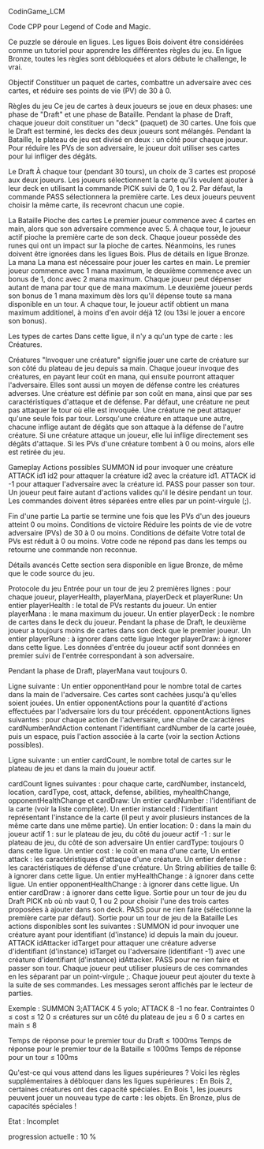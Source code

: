 CodinGame_LCM

Code CPP pour Legend of Code and Magic.


Ce puzzle se déroule en ligues.
Les ligues Bois doivent être considérées comme un tutoriel pour apprendre les différentes règles du jeu. 
En ligue Bronze, toutes les règles sont débloquées et alors débute le challenge, le vrai.
 
Objectif
Constituer un paquet de cartes, combattre un adversaire avec ces cartes, et réduire ses points de vie (PV) de 30 à 0.
 
Règles du jeu
Ce jeu de cartes à deux joueurs se joue en deux phases: une phase de "Draft" et une phase de Bataille.
Pendant la phase de Draft, chaque joueur doit constituer un "deck" (paquet) de 30 cartes.
Une fois que le Draft est terminé, les decks des deux joueurs sont mélangés.
Pendant la Bataille, le plateau de jeu est divisé en deux : un côté pour chaque joueur.
Pour réduire les PVs de son adversaire, le joueur doit utiliser ses cartes pour lui infliger des dégâts.
 
Le Draft
À chaque tour (pendant 30 tours), un choix de 3 cartes est proposé aux deux joueurs. Les joueurs sélectionnent la carte qu'ils veulent ajouter à leur deck en utilisant la commande PICK suivi de 0, 1 ou 2.
Par défaut, la commande PASS sélectionnera la première carte.
Les deux joueurs peuvent choisir la même carte, ils recevront chacun une copie.
 
La Bataille
Pioche des cartes
Le premier joueur commence avec 4 cartes en main, alors que son adversaire commence avec 5.
À chaque tour, le joueur actif pioche la première carte de son deck.
Chaque joueur possède des runes qui ont un impact sur la pioche de cartes. 
Néanmoins, les runes doivent être ignorées dans les ligues Bois. Plus de détails en ligue Bronze.
La mana
La mana est nécessaire pour jouer les cartes en main.
Le premier joueur commence avec 1 mana maximum, le deuxième commence avec un bonus de 1, donc avec 2 mana maximum.
Chaque joueur peut dépenser autant de mana par tour que de mana maximum.
Le deuxième joueur perds son bonus de 1 mana maximum dès lors qu'il dépense toute sa mana disponible en un tour.
A chaque tour, le joueur actif obtient un mana maximum additionel, à moins d'en avoir déjà 12 (ou 13si le jouer a encore son bonus).
 
Les types de cartes
Dans cette ligue, il n'y a qu'un type de carte : les Créatures. 

Créatures
"Invoquer une créature" signifie jouer une carte de créature sur son côté du plateau de jeu depuis sa main.
Chaque joueur invoque des créatures, en payant leur coût en mana, qui ensuite pourront attaquer l'adversaire. Elles sont aussi un moyen de défense contre les créatures adverses.
Une créature est définie par son coût en mana, ainsi que par ses caractéristiques d'attaque et de défense.
Par défaut, une créature ne peut pas attaquer le tour où elle est invoquée. 
Une créature ne peut attaquer qu'une seule fois par tour.
Lorsqu'une créature en attaque une autre, chacune inflige autant de dégâts que son attaque à la défense de l'autre créature. Si une créature attaque un joueur, elle lui inflige directement ses dégâts d'attaque.
Si les PVs d'une créature tombent à 0 ou moins, alors elle est retirée du jeu.
 
Gameplay
Actions possibles
SUMMON id pour invoquer une créature
ATTACK id1 id2 pour attaquer la créature id2 avec la créature id1.
ATTACK id -1 pour attaquer l'adversaire avec la créature id.
PASS pour passer son tour.
Un joueur peut faire autant d'actions valides qu'il le désire pendant un tour. Les commandes doivent êtres séparées entre elles par un point-virgule (;).

Fin d'une partie
La partie se termine une fois que les PVs d'un des joueurs atteint 0 ou moins.
Conditions de victoire
Réduire les points de vie de votre adversaire (PVs) de 30 à 0 ou moins.
Conditions de défaite
Votre total de PVs est réduit à 0 ou moins.
Votre code ne répond pas dans les temps ou retourne une commande non reconnue.

 
Détails avancés
Cette section sera disponible en ligue Bronze, de même que le code source du jeu. 

 
Protocole du jeu
Entrée pour un tour de jeu
2 premières lignes : pour chaque joueur, playerHealth, playerMana, playerDeck et playerRune:
Un entier playerHealth : le total de PVs restants du joueur.
Un entier playerMana : le mana maximum du joueur.
Un entier playerDeck : le nombre de cartes dans le deck du joueur. Pendant la phase de Draft, le deuxième joueur a toujours moins de cartes dans son deck que le premier joueur.
Un entier playerRune : à ignorer dans cette ligue
Integer playerDraw: à ignorer dans cette ligue.
Les données d'entrée du joueur actif sont données en premier suivi de l'entrée correspondant à son adversaire.

Pendant la phase de Draft, playerMana vaut toujours 0.

Ligne suivante :
Un entier opponentHand pour le nombre total de cartes dans la main de l'adversaire. Ces cartes sont cachées jusqu'à qu'elles soient jouées.
Un entier opponentActions pour la quantité d'actions effectuées par l'adversaire lors du tour précédent.
opponentActions lignes suivantes : pour chaque action de l'adversaire, une chaîne de caractères cardNumberAndAction contenant l'identifiant cardNumber de la carte jouée, puis un espace, puis l'action associée à la carte (voir la section Actions possibles).

Ligne suivante : un entier cardCount, le nombre total de cartes sur le plateau de jeu et dans la main du joueur actif.

cardCount lignes suivantes : pour chaque carte, cardNumber, instanceId, location, cardType, cost, attack, defense, abilities, myhealthChange, opponentHealthChange et cardDraw:
Un entier cardNumber : l'identifiant de la carte (voir la liste complète).
Un entier instanceId : l'identifiant représentant l'instance de la carte (il peut y avoir plusieurs instances de la même carte dans une même partie).
Un entier location:
0 : dans la main du joueur actif
1 : sur le plateau de jeu, du côté du joueur actif
-1 : sur le plateau de jeu, du côté de son adversaire
Un entier cardType: toujours 0 dans cette ligue.
Un entier cost : le coût en mana d'une carte,
Un entier attack : les caractéristiques d'attaque d'une créature.
Un entier defense : les caractéristiques de défense d'une créature.
Un String abilities de taille 6: à ignorer dans cette ligue.
Un entier myHealthChange : à ignorer dans cette ligue.
Un entier opponentHealthChange : à ignorer dans cette ligue.
Un entier cardDraw : à ignorer dans cette ligue.
Sortie pour un tour de jeu du Draft
PICK nb où nb vaut 0, 1 ou 2 pour choisir l'une des trois cartes proposées à ajouter dans son deck.
PASS pour ne rien faire (sélectionne la première carte par défaut).
Sortie pour un tour de jeu de la Bataille
Les actions disponibles sont les suivantes :
SUMMON id pour invoquer une créature ayant pour identifiant (d'instance) id depuis la main du joueur.
ATTACK idAttacker idTarget pour attaquer une créature adverse d'identifiant (d'instance) idTarget ou l'adversaire (identifiant -1) avec une créature d'identifiant (d'instance) idAttacker.
PASS pour ne rien faire et passer son tour.
Chaque joueur peut utiliser plusieurs de ces commandes en les séparant par un point-virgule ;. 
Chaque joueur peut ajouter du texte à la suite de ses commandes. Les messages seront affichés par le lecteur de parties.

Exemple : SUMMON 3;ATTACK 4 5 yolo; ATTACK 8 -1 no fear.
Contraintes
0 ≤ cost ≤ 12
0 ≤ créatures sur un côté du plateau de jeu ≤ 6
0 ≤ cartes en main ≤ 8

Temps de réponse pour le premier tour du Draft ≤ 1000ms
Temps de réponse pour le premier tour de la Bataille ≤ 1000ms
Temps de réponse pour un tour ≤ 100ms

Qu'est-ce qui vous attend dans les ligues supérieures ?
Voici les règles supplémentaires à débloquer dans les ligues supérieures :
En Bois 2, certaines créatures ont des capacité spéciales.
En Bois 1, les joueurs peuvent jouer un nouveau type de carte : les objets.
En Bronze, plus de capacités spéciales !

Etat : Incomplet 

progression actuelle : 10 % 